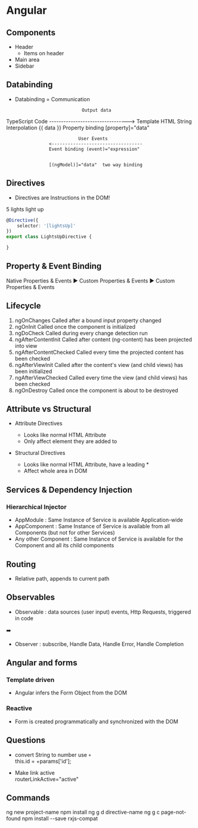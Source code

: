 # Angular

## Components

- Header
    - Items on header
- Main area
- Sidebar

## Databinding

- Databinding = Communication


                               Output data
TypeScript Code     --------------------------------->       Template HTML
                    String Interpolation {{ data }}
                    Property binding [property]="data"

                               User Events
                    <----------------------------------
                    Event binding (event)="expression"


                    [(ngModel)]="data"  two way binding


## Directives

- Directives are Instructions in the DOM!

<p lightsUp>5 lights light up</p>

```ts
@Directive({
    selector: '[lightsUp]'
})
export class LightsUpDirective {

}
```

## Property & Event Binding

Native Properties & Events  :arrow_forward: Custom Properties & Events  :arrow_forward: Custom Properties & Events

## Lifecycle

1. ngOnChanges              Called after a bound input property changed
2. ngOnInit                 Called once the component is initialized
3. ngDoCheck                Called during every change detection run
4. ngAfterContentInit       Called after content (ng-content) has been projected into view
5. ngAfterContentChecked    Called every time the projected content has been checked
6. ngAfterViewInit          Called after the content's view (and child views) has been initialized
7. ngAfterViewChecked       Called every time the view (and child views) has been checked
8. ngOnDestroy              Called once the component is about to be destroyed

## Attribute vs Structural

- Attribute Directives
    - Looks like normal HTML Attribute
    - Only affect element they are added to

- Structural Directives
    - Looks like normal HTML Attribute, have a leading *
    - Affect whole area in DOM

## Services & Dependency Injection

### Hierarchical Injector

- AppModule : Same Instance of Service is available Application-wide
- AppComponent : Same Instance of Service is available from all Components (but not for other Services)
- Any other Component : Same Instance of Service is available for the Component and all its child components

## Routing

- Relative path, appends to current path

## Observables

- Observable : data sources (user input) events, Http Requests, triggered in code<br/>

:arrow_right:

- Observer : subscribe, Handle Data, Handle Error, Handle Completion

## Angular and forms

### Template driven

- Angular infers the Form Object from the DOM

### Reactive

- Form is created programmatically and synchronized with the DOM


## Questions

- convert String to number use `+`<br/>
this.id = +params['id'];

- Make link active<br/>
routerLinkActive="active"


## Commands
ng new project-name
npm install
ng g d directive-name
ng g c page-not-found
npm install --save rxjs-compat